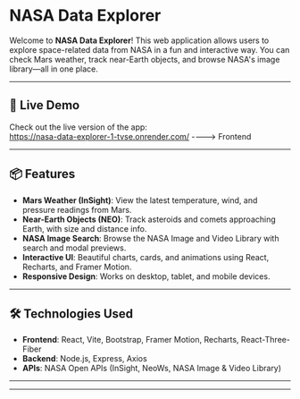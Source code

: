 # NASA Data Explorer

Welcome to **NASA Data Explorer**! This web application allows users to explore space-related data from NASA in a fun and interactive way. You can check Mars weather, track near-Earth objects, and browse NASA's image library—all in one place.  

---

## 🔗 Live Demo
Check out the live version of the app:  
https://nasa-data-explorer-1-tvse.onrender.com/ ----> Frontend

---

## 📦 Features

- **Mars Weather (InSight)**: View the latest temperature, wind, and pressure readings from Mars.  
- **Near-Earth Objects (NEO)**: Track asteroids and comets approaching Earth, with size and distance info.  
- **NASA Image Search**: Browse the NASA Image and Video Library with search and modal previews.  
- **Interactive UI**: Beautiful charts, cards, and animations using React, Recharts, and Framer Motion.  
- **Responsive Design**: Works on desktop, tablet, and mobile devices.  

---

## 🛠 Technologies Used

- **Frontend**: React, Vite, Bootstrap, Framer Motion, Recharts, React-Three-Fiber  
- **Backend**: Node.js, Express, Axios  
- **APIs**: NASA Open APIs (InSight, NeoWs, NASA Image & Video Library)  

---

---




